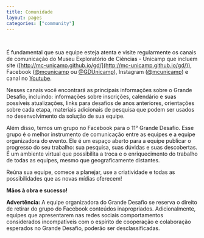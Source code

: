 ```yaml
---
title: Comunidade
layout: pages
categories: ["community"]
---
```


<br>

É fundamental que sua equipe esteja atenta e visite regularmente os canais de comunicação do Museu Exploratório de Ciências - Unicamp que incluem site ([http://mc-unicamp.github.io/gd/](http://mc-unicamp.github.io/gd/)), Facebook ([@mcunicamp](https://pt-br.facebook.com/mcunicamp) ou [@GDUnicamp](https://www.facebook.com/GDUnicamp/)), Instagram ([@mcunicamp](https://www.instagram.com/mcunicamp/)) e canal no [Youtube](https://www.youtube.com/@mcunicamp).

Nesses canais você encontrará as principais informações sobre o Grande Desafio, incluindo: informações sobre inscrições, calendário e suas possíveis atualizações, links para desafios de anos anteriores, orientações sobre cada etapa, materiais adicionais de pesquisa que podem ser usados no desenvolvimento da solução de sua equipe.

Além disso, temos um  grupo no Facebook para o 11° Grande Desafio. Esse grupo é o melhor instrumento de comunicação entre as equipes e a equipe organizadora do evento. Ele é um espaço aberto para a equipe publicar o progresso do seu trabalho: sua pesquisa, suas dúvidas e suas descobertas. É um ambiente virtual que possibilita a troca e o enriquecimento do trabalho de todas as equipes, mesmo que geograficamente distantes.

Reúna sua equipe, comece a planejar, use a criatividade e todas as possibilidades que as novas mídias oferecem! 

**Mãos à obra e sucesso!**

**Advertência:** A equipe organizadora do Grande Desafio se reserva o direito de retirar do grupo do Facebook conteúdos inapropriados. Adicionalmente, equipes que apresentarem nas redes sociais comportamentos considerados incompatíveis com o espírito de cooperação e colaboração esperados no Grande Desafio, poderão ser desclassificadas.
